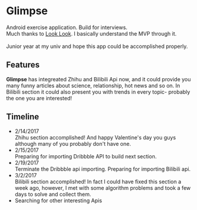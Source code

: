 # Glimpse
Android exercise application. Build for interviews.
<br>Much thanks to [Look Look](https://github.com/xinghongfei/LookLook). I basically understand the MVP through it.</br>
<br>Junior year at my univ and hope this app could be accomplished properly.</br>
## Features
**Glimpse** has integreated Zhihu and Bilibili Api now, and it could provide you many funny articles about science, relationship, hot news and so on. In Bilibili section it could also present you with trends in every topic- probably the one you are interested!
## Timeline
- 2/14/2017 <br>Zhihu section accomplished! And happy Valentine's day you guys although many of you probably don't have one.
- 2/15/2017 <br>Preparing for importing Dribbble API to build next section.
- 2/19/2017 <br>Terminate the Dribbble api importing. Preparing for importing Bilibili api.</br>
- 3/2/2017 <br>Bilibili section accomplished! In fact I could have fixed this section a week ago, however, I met with some algorithm problems and took a few days to solve and collect them.
- Searching for other interesting Apis
